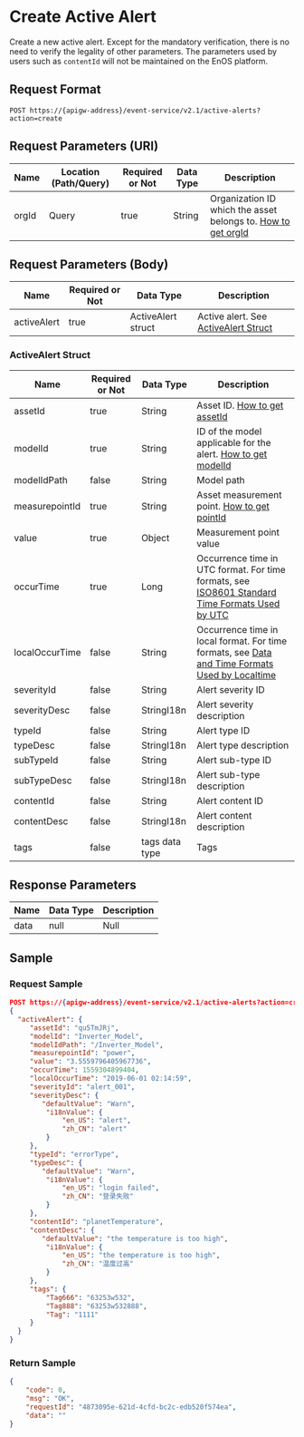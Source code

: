 # Create Active Alert

Create a new active alert. Except for the mandatory verification, there is no need to verify the legality of other parameters. The parameters used by users such as `contentId` will not be maintained on the EnOS platform.

## Request Format

```
POST https://{apigw-address}/event-service/v2.1/active-alerts?action=create
```

## Request Parameters (URI)

| Name | Location (Path/Query) | Required or Not | Data Type | Description |
|---------------|------------------|----------|-----------|--------------|
| orgId         | Query            | true     | String    | Organization ID which the asset belongs to. [How to get orgId](/docs/api/en/latest/api_faqs#how-to-get-organization-id-orgid-orgid)           |


## Request Parameters (Body)
| Name            | Required or Not | Data Type | Description |
|------|-----------------|-----------|-------------|
| activeAlert  | true | ActiveAlert struct  | Active alert. See [ActiveAlert Struct](create_active_alert#activealert-struct-activelert) |


### ActiveAlert Struct <activealert>

| Name            | Required or Not | Data Type | Description |
|------|-----------------|-----------|-------------|
| assetId        | true     | String    | Asset ID. [How to get assetId](/docs/api/en/latest/api_faqs.html#how-to-get-asset-id-assetid-assetid)    |
| modelId          | true    | String    | ID of the model applicable for the alert. [How to get modelId](/docs/api/en/latest/api_faqs#how-to-get-model-id-modelid-modelid)  |
| modelIdPath    | false        | String       | Model path|
| measurepointId | true         | String       | Asset measurement point. [How to get pointId](/docs/api/en/latest/api_faqs#how-to-get-the-measuremet-point-pointid-pointid) |
| value          | true         | Object       | Measurement point value|
| occurTime      | true         | Long         | Occurrence time in UTC format. For time formats, see [ISO8601 Standard Time Formats Used by UTC](/docs/api/zh_CN/latest/api_faqs.html#utciso8601)              |
| localOccurTime | false        | String       | Occurrence time in local format. For time formats, see [Data and Time Formats Used by Localtime](/docs/api/zh_CN/latest/api_faqs.html#localtime)|
| severityId     | false        | String       | Alert severity ID                 |
| severityDesc   | false        | StringI18n   | Alert severity description                 |
| typeId         | false        | String       | Alert type ID                 |
| typeDesc       | false        | StringI18n   | Alert type description                 |
| subTypeId      | false        | String       | Alert sub-type ID               |
| subTypeDesc    | false        | StringI18n   | Alert sub-type description               |
| contentId      | false        | String       | Alert content ID                 |
| contentDesc    | false        | StringI18n   | Alert content description                 |
| tags           | false        | tags data type | Tags|




## Response Parameters

| Name | Data Type     | Description          |
|-------|----------------|---------------------------|
| data | null | Null |



## Sample

### Request Sample

```json
POST https://{apigw-address}/event-service/v2.1/active-alerts?action=create&orgId=1c499110e8800000
{
  "activeAlert": {
	 "assetId": "qu5TmJRj",
	 "modelId": "Inverter_Model",
	 "modelIdPath": "/Inverter_Model",
	 "measurepointId": "power",
	 "value": "3.5559796405967736",
	 "occurTime": 1559304899404,
	 "localOccurTime": "2019-06-01 02:14:59",
	 "severityId": "alert_001",
	 "severityDesc": {
        "defaultValue": "Warn",
		 "i18nValue": {
			 "en_US": "alert",
			 "zh_CN": "alert"
		 }
	 },
	 "typeId": "errorType",
	 "typeDesc": {
        "defaultValue": "Warn",
		 "i18nValue": {
			 "en_US": "login failed",
			 "zh_CN": "登录失败"
		 }
	 },
	 "contentId": "planetTemperature",
	 "contentDesc": {
        "defaultValue": "the temperature is too high",
		 "i18nValue": {
			 "en_US": "the temperature is too high",
			 "zh_CN": "温度过高"
		 }
	 },
	 "tags": {
		 "Tag666": "63253w532",
		 "Tag888": "63253w532888",
		 "Tag": "1111"
	 }
  }
}
```

### Return Sample

```json
{
	"code": 0,
	"msg": "OK",
	"requestId": "4873095e-621d-4cfd-bc2c-edb520f574ea",
	"data": ""
}
```
